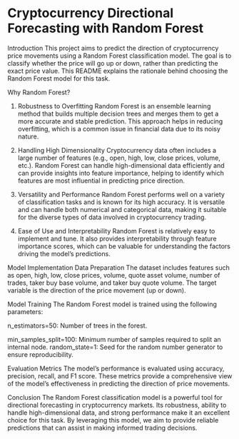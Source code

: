 # Cryptocurrency Directional Forecasting with Random Forest
Introduction
This project aims to predict the direction of cryptocurrency price movements using a Random Forest classification model. The goal is to classify whether the price will go up or down, rather than predicting the exact price value. This README explains the rationale behind choosing the Random Forest model for this task.

Why Random Forest?
1. Robustness to Overfitting
Random Forest is an ensemble learning method that builds multiple decision trees and merges them to get a more accurate and stable prediction. This approach helps in reducing overfitting, which is a common issue in financial data due to its noisy nature.

2. Handling High Dimensionality
Cryptocurrency data often includes a large number of features (e.g., open, high, low, close prices, volume, etc.). Random Forest can handle high-dimensional data efficiently and can provide insights into feature importance, helping to identify which features are most influential in predicting price direction.

3. Versatility and Performance
Random Forest performs well on a variety of classification tasks and is known for its high accuracy. It is versatile and can handle both numerical and categorical data, making it suitable for the diverse types of data involved in cryptocurrency trading.

4. Ease of Use and Interpretability
Random Forest is relatively easy to implement and tune. It also provides interpretability through feature importance scores, which can be valuable for understanding the factors driving the model’s predictions.

Model Implementation
Data Preparation
The dataset includes features such as open, high, low, close prices, volume, quote asset volume, number of trades, taker buy base volume, and taker buy quote volume. The target variable is the direction of the price movement (up or down).

Model Training
The Random Forest model is trained using the following parameters:

n_estimators=50: Number of trees in the forest.

min_samples_split=100: Minimum number of samples required to split an internal node.
random_state=1: Seed for the random number generator to ensure reproducibility.

Evaluation Metrics
The model’s performance is evaluated using accuracy, precision, recall, and F1 score. These metrics provide a comprehensive view of the model’s effectiveness in predicting the direction of price movements.

Conclusion
The Random Forest classification model is a powerful tool for directional forecasting in cryptocurrency markets. Its robustness, ability to handle high-dimensional data, and strong performance make it an excellent choice for this task. By leveraging this model, we aim to provide reliable predictions that can assist in making informed trading decisions.
